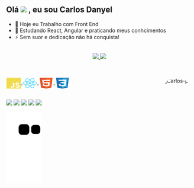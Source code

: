 ## Olá <img src="https://raw.githubusercontent.com/kaueMarques/kaueMarques/master/hi.gif" width="30px"> , eu sou Carlos Danyel

- 🔭 Hoje eu Trabalho com Front End
- 🌱 Estudando React, Angular e praticando meus conhcimentos 
- ⚡ Sem suor e dedicação não há conquista!
##
<div align="center">
  <a href="https://github.com/CarlosDanyel">
  <img height="180em" src="https://github-readme-stats.vercel.app/api?username=CarlosDanyel&show_icons=true&theme=dark&include_all_commits=true&count_private=true"/>
  <img height="180em" src="https://github-readme-stats.vercel.app/api/top-langs/?username=CarlosDanyel&layout=compact&langs_count=7&theme=dark"/>
</div>
  
##
  
  <div style="display: inline_block"><br>
  <img align="center" alt="Carlos-Js" height="30" width="40" src="https://raw.githubusercontent.com/devicons/devicon/master/icons/javascript/javascript-plain.svg">
  <img align="center" alt="Carlos-React" height="30" width="40" src="https://raw.githubusercontent.com/devicons/devicon/master/icons/react/react-original.svg">
  <img align="center" alt="Carlos-HTML" height="30" width="40" src="https://raw.githubusercontent.com/devicons/devicon/master/icons/html5/html5-original.svg">
  <img align="center" alt="Carlos-CSS" height="30" width="40" src="https://raw.githubusercontent.com/devicons/devicon/master/icons/css3/css3-original.svg">
  <img align="right" alt="Carlos-pic" height="200" style="border-radius:50px;" src="https://media0.giphy.com/media/qgQUggAC3Pfv687qPC/giphy.gif?cid=ecf05e47opp0zmbpfc9usensf02yvsprm4sh12za39221die&rid=giphy.gif&ct=g">
</div>
  </div>
  
  
##
  <div> 
  <a href="https://www.instagram.com/_danyelzs/" target="_blank"><img src="https://img.shields.io/badge/-Instagram-%23E4405F?style=for-the-badge&logo=instagram&logoColor=white" target="_blank"></a>
 	<a href="https://https://www.twitch.tv/ocarlota" target="_blank"><img src="https://img.shields.io/badge/Twitch-9146FF?style=for-the-badge&logo=twitch&logoColor=white" target="_blank"></a>
 <a href="https://discord.gg/4y7KYApe" target="_blank"><img src="https://img.shields.io/badge/Discord-7289DA?style=for-the-badge&logo=discord&logoColor=white" target="_blank"></a> 
  <a href = "https://www.google.com.br"><img src="https://img.shields.io/badge/-Gmail-%23333?style=for-the-badge&logo=gmail&logoColor=white" target="_blank"></a>
  <a href="https://www.linkedin.com/in/carlos-danyel-silva-teixeira-7b2a11210/" target="_blank"><img src="https://img.shields.io/badge/-LinkedIn-%230077B5?style=for-the-badge&logo=linkedin&logoColor=white" target="_blank"></a>
  

 
 ![Snake animation](https://github.com/CarlosDanyel/CarlosDanyel/blob/output/github-contribution-grid-snake.svg)   
 
  
  
  </div>
